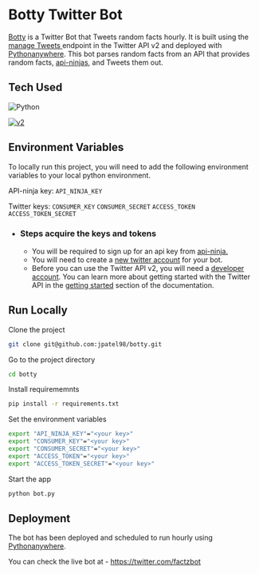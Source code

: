 
# Botty Twitter Bot
[Botty](https://twitter.com/factzbot) is a Twitter Bot that Tweets random facts hourly. 
It is built using the [manage Tweets ](https://developer.twitter.com/en/docs/twitter-api/tweets/manage-tweets/introduction)endpoint in the Twitter API v2 and deployed with [Pythonanywhere](https://www.pythonanywhere.com/). 
This bot parses random facts from an API that provides random facts, [api-ninjas](https://api-ninjas.com/), and Tweets them out.

## Tech Used

![Python](https://img.shields.io/badge/Python-14354C?style=for-the-badge&logo=python&logoColor=white)

[![v2](https://img.shields.io/endpoint?url=https%3A%2F%2Ftwbadges.glitch.me%2Fbadges%2Fv2)](https://developer.twitter.com/en/docs/twitter-api)


## Environment Variables

To locally run this project, you will need to add the following environment variables to your local python environment. 

API-ninja key: `API_NINJA_KEY`

Twitter keys: `CONSUMER_KEY` `CONSUMER_SECRET` `ACCESS_TOKEN` `ACCESS_TOKEN_SECRET`


- ### Steps acquire the keys and tokens
    - You will be required to sign up for an api key from [api-ninja.](https://api-ninjas.com/)
    - You will need to create a [new twitter account](http://twitter.com/signup) for your bot.
    - Before you can use the Twitter API v2, you will need a [developer account](https://developer.twitter.com/en/portal/petition/essential/basic-info). You can learn more about getting started with the Twitter API in the [getting started](https://developer.twitter.com/en/docs/getting-started) section of the documentation. 

## Run Locally

Clone the project

```bash
git clone git@github.com:jpatel98/botty.git
```

Go to the project directory

```bash
cd botty
```

Install requirememnts

```bash
pip install -r requirements.txt
```
Set the environment variables

```bash
export "API_NINJA_KEY"="<your key>"
export "CONSUMER_KEY"="<your key>"
export "CONSUMER_SECRET"="<your key>"
export "ACCESS_TOKEN"="<your key>"
export "ACCESS_TOKEN_SECRET"="<your key>"
```
Start the app

```bash
python bot.py
```
## Deployment
The bot has been deployed and scheduled to run hourly using [Pythonanywhere](https://www.pythonanywhere.com/).

You can check the live bot at - https://twitter.com/factzbot 
